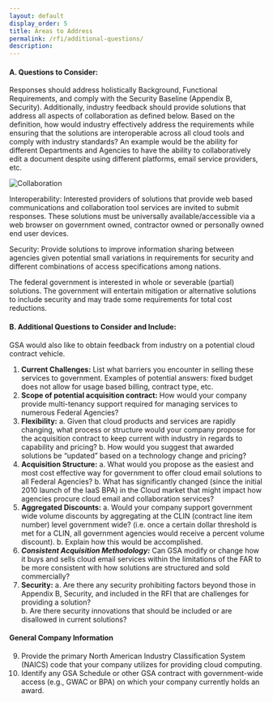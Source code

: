 ```yaml
---
layout: default
display_order: 5
title: Areas to Address
permalink: /rfi/additional-questions/
description:
---
```



#### A.	Questions to Consider:
Responses should address holistically Background, Functional Requirements, and comply with the Security Baseline (Appendix B, Security).  Additionally, industry feedback should provide solutions that address all aspects of collaboration as defined below.  Based on the definition, how would industry effectively address the requirements while ensuring that the solutions are interoperable across all cloud tools and comply with industry standards?  An example would be the ability for different Departments and Agencies to have the ability to collaboratively edit a document despite using different platforms, email service providers, etc.  

![Collaboration]({{https://github.com/ombegov/policy-v2/blob/Collaboration-Tool-Services--RFI}}/assets/img/collaboration.png)

Interoperability:  Interested providers of solutions that provide web based communications and collaboration tool services are invited to submit responses. These solutions must be universally available/accessible via a web browser on government owned, contractor owned or personally owned end user devices. 

Security:   Provide solutions to improve information sharing between agencies given potential small variations in requirements for security and different combinations of access specifications among nations. 

The federal government is interested in whole or severable (partial) solutions. The government will entertain mitigation or alternative solutions to include security and may trade some requirements for total cost reductions.

#### B.	Additional Questions to Consider and Include: 
GSA would also like to obtain feedback from industry on a potential cloud contract vehicle. 

1.	**Current Challenges:**  List what barriers you encounter in selling these services to government. Examples of potential answers: fixed budget does not allow for usage based billing, contract type, etc.
2.	**Scope of potential acquisition contract:** How would your company provide multi-tenancy support required for managing services to numerous Federal Agencies?
3.	**Flexibility:**
	a.	Given that cloud products and services are rapidly changing, what process or structure would your company propose for the acquisition contract to keep current with industry in regards to capability and pricing?
	b.	How would you suggest that awarded solutions be “updated” based on a technology change and pricing?
4.	**Acquisition Structure:** 
	a.	What would you propose as the easiest and most cost effective way for government to offer cloud email solutions to all Federal Agencies?
	b.	What has significantly changed (since the initial 2010 launch of the IaaS BPA) in the Cloud market that might impact how agencies procure cloud email and collaboration services?
5.	**Aggregated Discounts:** 
	a.	Would your company support government wide volume discounts by aggregating at the CLIN (contract line item number) level government wide? (i.e. once a certain dollar threshold is met for a CLIN, all government agencies would receive a percent volume discount). 
	b.	Explain how this would be accomplished.
6.	***Consistent Acquisition Methodology:*** Can GSA modify or change how it buys and sells cloud email services within the limitations of the FAR to be more consistent with how solutions are structured and sold commercially?
7.	**Security:** 
	a.	Are there any security prohibiting factors beyond those in Appendix B, Security, and included in the RFI that are challenges for providing a solution?  
	b.	Are there security innovations that should be included or are disallowed in current solutions?

#### General Company Information

9.	Provide the primary North American Industry Classification System (NAICS) code that your company utilizes for providing cloud computing.
10.	Identify any GSA Schedule or other GSA contract with government-wide access (e.g., GWAC or BPA) on which your company currently holds an award.
